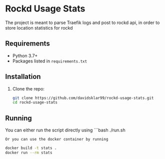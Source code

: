 # Rockd Usage Stats

The project is meant to parse Traefik logs and post to rockd api, in order to store location statistics for rockd

## Requirements

- Python 3.7+
- Packages listed in `requirements.txt`

## Installation

1. Clone the repo:
   ```bash
   git clone https://github.com/davidsklar99/rockd-usage-stats.git
   cd rockd-usage-stats

## Running
You can either run the script directly using 
    ```bash
   ./run.sh

    Or you can use the docker container by running
   ```bash
   docker build -t stats .
   docker run --rm stats

